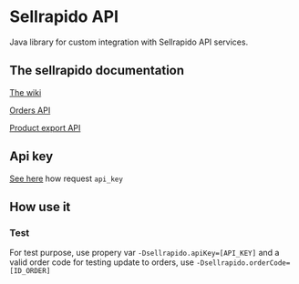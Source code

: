 # Sellrapido API

Java library for custom integration with Sellrapido API services.

## The sellrapido documentation

[The wiki](https://wiki.sellrapido.com/en/knowledge/introduction-to-sellrapido)

[Orders API](https://wiki.sellrapido.com/en/knowledge/orders-management#API-gen-feat)

[Product export API](https://wiki.sellrapido.com/en/knowledge/exporting-products-via-api)

## Api key

[See here](https://wiki.sellrapido.com/en/knowledge/orders-management#API-gen-feat) how request `api_key`

## How use it

### Test

For test purpose, use propery var `-Dsellrapido.apiKey=[API_KEY]` and a valid order code for testing update to orders, use `-Dsellrapido.orderCode=[ID_ORDER]`
